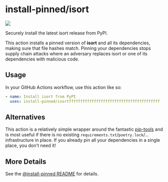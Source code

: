 

# install-pinned/isort

![](https://shields.io/badge/python-3.7%20%7C%203.8%20%7C%203.9%20%7C%203.10-blue)

Securely install the latest isort release from PyPI.

This action installs a pinned version of **isort** and all its dependencies,         making sure that file hashes match. Pinning your dependencies stops supply chain attacks where an adversary         replaces isort or one of its dependencies with malicious code.

## Usage

In your GitHub Actions workflow, use this action like so:

```yaml
- name: Install isort from PyPI
  uses: install-pinned/isortffffffffffffffffffffffffffffffffffffffff
```

## Alternatives

This action is a relatively simple wrapper around the fantastic [pip-tools](https://pip-tools.rtfd.io)         and is most useful if there is no existing `requirements.txt`/`poetry.lock`/... infrastructure in place.         If you already pin all your dependencies in a single place, you don't need it!

## More Details

See the [@install-pinned README](https://github.com/install-pinned) for details.
